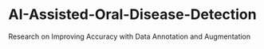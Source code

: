 # AI-Assisted-Oral-Disease-Detection
Research on Improving Accuracy with Data Annotation and Augmentation
